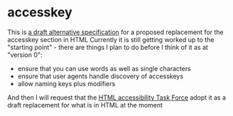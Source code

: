 # accesskey
This is [a draft alternative specification](http://chaals.github.io/accesskey/index.src.html) for a proposed replacement for the accesskey section in HTML
Currently it is still getting worked up to the "starting point" - there are things I
plan to do before I think of it as at "version 0":
* ensure that you can use words as well as single characters
* ensure that user agents handle discovery of accesskeys
* allow naming keys plus modifiers

And then I will request that the [HTML accessibility Task Force](http://www.w3.org/WAI/PF/HTML) adopt
it as a draft replacement for what is in HTML at the moment
